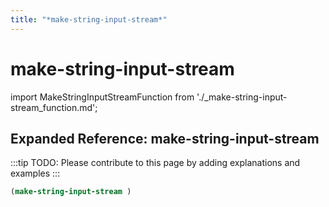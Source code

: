 ```yaml
---
title: "*make-string-input-stream*"
---
```


# make-string-input-stream

import MakeStringInputStreamFunction from './_make-string-input-stream_function.md';

<MakeStringInputStreamFunction />

## Expanded Reference: make-string-input-stream

:::tip
TODO: Please contribute to this page by adding explanations and examples
:::

```lisp
(make-string-input-stream )
```
